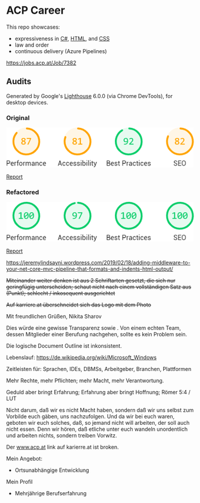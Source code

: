 # ACP Career

This repo showcases:

- expressiveness in [C#](src/Acp.Career/Startup.cs), [HTML](src/Acp.Career/Pages/Shared/_Layout.cshtml), and [CSS](src/Acp.Career/wwwroot/css/site.css)
- law and order
- continuous delivery (Azure Pipelines)

https://jobs.acp.at/Job/7382

## Audits

Generated by Google's [Lighthouse](https://developers.google.com/web/tools/lighthouse) 6.0.0 (via Chrome DevTools), for desktop devices.

### Original

![Lighthouse report results](media/jobs.acp.at-20200602T123354.png)

[Report](https://googlechrome.github.io/lighthouse/viewer/?gist=d299e20bdb290bd04b71dc6044a19cc9)

### Refactored

![Lighthouse report results](media/acp.235u.net-20200602T121522.png)

[Report](https://googlechrome.github.io/lighthouse/viewer/?gist=90cc77a5ff49e6c9913b550ff7c21cf0)



https://jeremylindsayni.wordpress.com/2019/02/18/adding-middleware-to-your-net-core-mvc-pipeline-that-formats-and-indents-html-output/

~~Miteinander weiter denken ist aus 2 Schriftarten gesetzt, die sich nur geringfügig unterscheiden; schaut nicht nach einem vollständigen Satz aus (Punkt); schlecht / inkosequent ausgerichtet~~

~~Auf karriere.at überschneidet sich das Logo mit dem Photo~~






Mit freundlichen Grüßen,
Nikita Sharov


Dies würde eine gewisse Transparenz sowie . Von einem echten Team, dessen Mitglieder einer Berufung nachgehen, sollte es kein Problem sein.

Die logische Document Outline ist inkonsistent.

Lebenslauf: https://de.wikipedia.org/wiki/Microsoft_Windows

Zeitleisten für: Sprachen, IDEs, DBMSs, Arbeitgeber, Branchen, Plattformen

Mehr Rechte, mehr Pflichten; mehr Macht, mehr Verantwortung.

Geduld aber bringt Erfahrung; Erfahrung aber bringt Hoffnung; Römer 5:4 / LUT

Nicht darum, daß wir es nicht Macht haben, sondern daß wir uns selbst zum Vorbilde euch gäben, uns nachzufolgen. Und da wir bei euch waren, geboten wir euch solches, daß, so jemand nicht will arbeiten, der soll auch nicht essen. Denn wir hören, daß etliche unter euch wandeln unordentlich und arbeiten nichts, sondern treiben Vorwitz.

Der www.acp.at link auf karierre.at ist broken.

Mein Angebot:

- Ortsunabhängige Entwicklung

Mein Profil

- Mehrjährige Berufserfahrung
